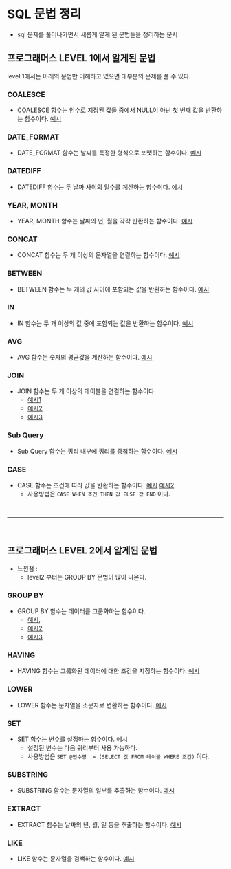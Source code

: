 # SQL 문법 정리

- sql 문제를 풀어나가면서 새롭게 알게 된 문법들을 정리하는 문서

## 프로그래머스 LEVEL 1에서 알게된 문법

level 1에서는 아래의 문법만 이해하고 있으면 대부분의 문제를 풀 수 있다.

### COALESCE

- COALESCE 함수는 인수로 지정된 값들 중에서 NULL이 아닌 첫 번째 값을 반환하는 함수이다. [예시](./programmers/level1/12세이하인여자환자목록구하기.sql)

### DATE_FORMAT

- DATE_FORMAT 함수는 날짜를 특정한 형식으로 포맷하는 함수이다. [예시](./programmers/level1/자동차대여기록에서장기단기구분하기.sql)

### DATEDIFF

- DATEDIFF 함수는 두 날짜 사이의 일수를 계산하는 함수이다. [예시](./programmers/level1/자동차대여기록에서장기단기구분하기.sql)

### YEAR, MONTH

- YEAR, MONTH 함수는 날짜의 년, 월을 각각 반환하는 함수이다. [예시](./programmers/level1/자동차대여기록에서장기단기구분하기.sql)

### CONCAT

- CONCAT 함수는 두 개 이상의 문자열을 연결하는 함수이다. [예시](./programmers/level1/길이가가장긴물고기.sql)

### BETWEEN

- BETWEEN 함수는 두 개의 값 사이에 포함되는 값을 반환하는 함수이다. [예시](./programmers/level1/조건에맞는회원수.sql)

### IN

- IN 함수는 두 개 이상의 값 중에 포함되는 값을 반환하는 함수이다. [예시](./programmers/level1/흉부외과또는일반외과의사목록구하기.sql)

### AVG

- AVG 함수는 숫자의 평균값을 계산하는 함수이다. [예시](./programmers/level1/잡은물고기의평균길이구하기.sql)

### JOIN

- JOIN 함수는 두 개 이상의 테이블을 연결하는 함수이다.
  - [예시1](./programmers/level1/과일로만든아이스크림구하기.sql)
  - [예시2](./programmers/level1/조건에부합하는중고거래댓글구하기.sql)
  - [예시3](./programmers/level2/조건에맞는저자와도서리스트찾기.sql)

### Sub Query

- Sub Query 함수는 쿼리 내부에 쿼리를 중첩하는 함수이다. [예시](./programmers/level1/잡은물고기의평균길이구하기.sql)

### CASE

- CASE 함수는 조건에 따라 값을 반환하는 함수이다. [예시](./programmers/level1/자동차대여기록에서장기단기구분하기.sql) [예시2](./programmers/level2/중성화여부파악하기.sql)
  - 사용방법은 `CASE WHEN 조건 THEN 값 ELSE 값 END` 이다.

<br/>

---

<br/>

## 프로그래머스 LEVEL 2에서 알게된 문법

- 느낀점 :
  - level2 부터는 GROUP BY 문법이 많이 나온다.

### GROUP BY

- GROUP BY 함수는 데이터를 그룹화하는 함수이다.
  - [예시](./programmers/level2/동명동물수구하기.sql),
  - [예시2](./programmers/level2/입양시각구하기.sql)
  - [예시3](./programmers/level2/진료과별초예약수조회하기.sql)

### HAVING

- HAVING 함수는 그룹화된 데이터에 대한 조건을 지정하는 함수이다. [예시](./programmers/level2/동명동물수구하기.sql)

### LOWER

- LOWER 함수는 문자열을 소문자로 변환하는 함수이다. [예시](./programmers/level2/이름에el이들어가는동물찾기.sql)

### SET

- SET 함수는 변수를 설정하는 함수이다. [예시](./programmers/level2/가격이제일비싼식품의정보구하기.sql)
  - 설정된 변수는 다음 쿼리부터 사용 가능하다.
  - 사용방법은 `SET @변수명 := (SELECT 값 FROM 테이블 WHERE 조건)` 이다.

### SUBSTRING

- SUBSTRING 함수는 문자열의 일부를 추출하는 함수이다. [예시](./programmers/level2/카테고리별상품갯수구하기.sql)

### EXTRACT

- EXTRACT 함수는 날짜의 년, 월, 일 등을 추출하는 함수이다. [예시](./programmers/level2/진료과별초예약수조회하기.sql)

### LIKE

- LIKE 함수는 문자열을 검색하는 함수이다. [예시](./programmers/level2/자동차종류별특정옵션이포함된자동차수구하기.sql)
